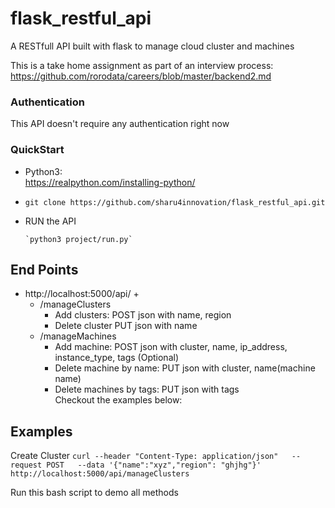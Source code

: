 # flask_restful_api
A RESTfull API built with flask to manage cloud cluster and machines

This is a take home assignment as part of an interview process: https://github.com/rorodata/careers/blob/master/backend2.md

### Authentication
This API doesn't require any authentication right now

### QuickStart

- Python3:<br>
     https://realpython.com/installing-python/

- `git clone https://github.com/sharu4innovation/flask_restful_api.git`
- RUN the API <br>
      
      `python3 project/run.py`

## End Points
- http://localhost:5000/api/ + 
   - /manageClusters
     - Add clusters: POST json with name, region
     - Delete cluster PUT json with name
   - /manageMachines
     - Add machine: POST json with cluster, name, ip_address, instance_type, tags (Optional)
     - Delete machine by name: PUT json with cluster, name(machine name)
     - Delete machines by tags: PUT json with tags<br>
   Checkout the examples below:
 
 ## Examples

Create Cluster
`curl --header "Content-Type: application/json"   --request POST   --data '{"name":"xyz","region": "ghjhg"}'   http://localhost:5000/api/manageClusters`

Run this bash script to demo all methods



   





